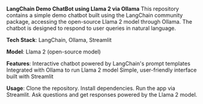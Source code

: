 **LangChain Demo ChatBot using Llama 2 via Ollama**
This repository contains a simple demo chatbot built using the LangChain community package, accessing the open-source Llama 2 model through Ollama. The chatbot is designed to respond to user queries in natural language.


**Tech Stack**: LangChain, Ollama, Streamlit

**Model**: Llama 2 (open-source model)

**Features**:
Interactive chatbot powered by LangChain's prompt templates
Integrated with Ollama to run Llama 2 model
Simple, user-friendly interface built with Streamlit

**Usage**:
Clone the repository.
Install dependencies.
Run the app via Streamlit.
Ask questions and get responses powered by the Llama 2 model.
